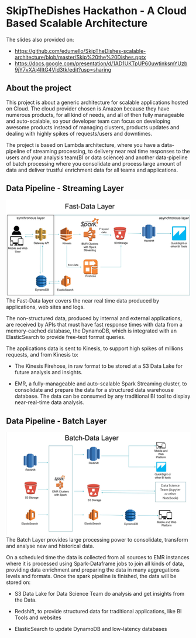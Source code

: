 # SkipTheDishes Hackathon - A Cloud Based Scalable Architecture

The slides also provided on:
- https://github.com/edumello/SkipTheDishes-scalable-architecture/blob/master/Skip%20the%20Dishes.pptx
- https://docs.google.com/presentation/d/1AD1UKTpUP60uwtinksmYUzb9jY7vXAj4IItG4VId3tk/edit?usp=sharing

## About the project
This project is about a generic architecture for scalable applications hosted on Cloud.
The cloud provider chosen is Amazon because they have numerous products, for all kind of needs, and all of then fully manageable and auto-scalable, so your developer team can focus on developing awesome products instead of managing clusters, products updates and dealing with highly spikes of requests/users and downtimes.

The project is based on Lambda architecture, where you have a data-pipeline of streaming processing, to delivery near real time responses to the users and your analysis team(BI or data science) and another data-pipeline of batch processing where you consolidate and process large amount of data and deliver trustful enrichment data for all teams and applications.

## Data Pipeline - Streaming Layer 
![Fast Data Layer](https://github.com/edumello/SkipTheDishes-scalable-architecture/blob/master/fast-data.JPG?raw=true)
The Fast-Data layer covers the near real time data produced by applications, web sites and logs.

The non-structured data, produced by internal and external applications, are received by APIs that must have fast response times with data from a memory-cached database, the DynamoDB, which is integrated with an ElasticSearch to provide free-text format queries.

The applications data is sent to Kinesis, to support high spikes of millions requests, and from Kinesis to:

- The Kinesis Firehose, in raw format to be stored at a S3 Data Lake for future analysis and insights.

- EMR, a fully-manageable and auto-scalable Spark Streaming cluster, to consolidate and prepare the data for a structured  data warehouse database. The data can be consumed by any traditional BI tool to display near-real-time data analysis.

## Data Pipeline - Batch Layer 
![Batch Data Layer](https://github.com/edumello/SkipTheDishes-scalable-architecture/blob/master/batch-layer.JPG?raw=true)
The Batch Layer provides large processing power to consolidate, transform and analyse new and historical data.

On a scheduled time the data is collected from all sources to EMR instances where it is processed using Spark-Dataframe jobs to join all kinds of data, providing data enrichment  and preparing the data in many aggregations levels and formats.
Once the spark pipeline is finished, the data will be stored on:

- S3 Data Lake for Data Science Team do analysis and get insights from the Data.

- Redshift, to provide structured data for traditional applications, like BI Tools and websites

- ElasticSearch to update DynamoDB and low-latency databases
